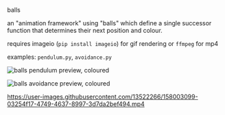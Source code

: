 balls

an "animation framework" using "balls" which define a single successor function that determines their next position and colour.

requires imageio (`pip install imageio`) for gif rendering or `ffmpeg` for mp4

examples: `pendulum.py`, `avoidance.py`

![balls pendulum preview, coloured](https://raw.githubusercontent.com/plaaosert/balls/main/example_images/balls_col.gif)

![balls avoidance preview, coloured](https://raw.githubusercontent.com/plaaosert/balls/main/example_images/balls_avoidance.gif)

https://user-images.githubusercontent.com/13522266/158003099-03254f17-4749-4637-8997-3d7da2bef494.mp4

